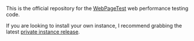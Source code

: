 This is the official repository for the <a href="https://www.webpagetest.org" target="_blank">WebPageTest</a> web performance testing code.

If you are looking to install your own instance, I recommend grabbing the latest [private instance release](https://sites.google.com/a/webpagetest.org/docs/private-instances).

